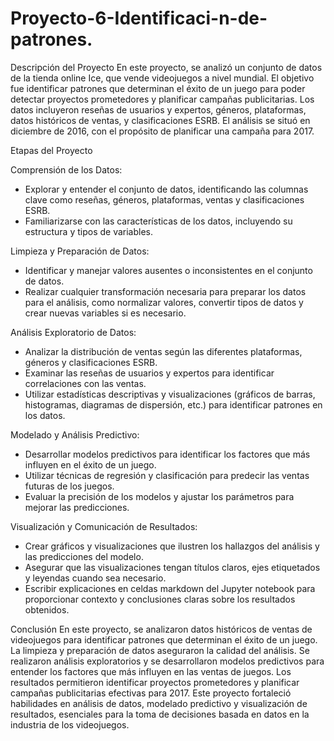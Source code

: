 # Proyecto-6-Identificaci-n-de-patrones.
Descripción del Proyecto
En este proyecto, se analizó un conjunto de datos de la tienda online Ice, que vende videojuegos a nivel mundial. El objetivo fue identificar patrones que determinan el éxito de un juego para poder detectar proyectos prometedores y planificar campañas publicitarias. Los datos incluyeron reseñas de usuarios y expertos, géneros, plataformas, datos históricos de ventas, y clasificaciones ESRB. El análisis se situó en diciembre de 2016, con el propósito de planificar una campaña para 2017.

Etapas del Proyecto

Comprensión de los Datos:
- Explorar y entender el conjunto de datos, identificando las columnas clave como reseñas, géneros, plataformas, ventas y clasificaciones ESRB.
- Familiarizarse con las características de los datos, incluyendo su estructura y tipos de variables.
  
Limpieza y Preparación de Datos:
- Identificar y manejar valores ausentes o inconsistentes en el conjunto de datos.
- Realizar cualquier transformación necesaria para preparar los datos para el análisis, como normalizar valores, convertir tipos de datos y crear nuevas variables si es necesario.

Análisis Exploratorio de Datos:
- Analizar la distribución de ventas según las diferentes plataformas, géneros y clasificaciones ESRB.
- Examinar las reseñas de usuarios y expertos para identificar correlaciones con las ventas.
- Utilizar estadísticas descriptivas y visualizaciones (gráficos de barras, histogramas, diagramas de dispersión, etc.) para identificar patrones en los datos.

Modelado y Análisis Predictivo:
- Desarrollar modelos predictivos para identificar los factores que más influyen en el éxito de un juego.
- Utilizar técnicas de regresión y clasificación para predecir las ventas futuras de los juegos.
- Evaluar la precisión de los modelos y ajustar los parámetros para mejorar las predicciones.

Visualización y Comunicación de Resultados:
- Crear gráficos y visualizaciones que ilustren los hallazgos del análisis y las predicciones del modelo.
- Asegurar que las visualizaciones tengan títulos claros, ejes etiquetados y leyendas cuando sea necesario.
- Escribir explicaciones en celdas markdown del Jupyter notebook para proporcionar contexto y conclusiones claras sobre los resultados obtenidos.

Conclusión
En este proyecto, se analizaron datos históricos de ventas de videojuegos para identificar patrones que determinan el éxito de un juego. La limpieza y preparación de datos aseguraron la calidad del análisis. Se realizaron análisis exploratorios y se desarrollaron modelos predictivos para entender los factores que más influyen en las ventas de juegos. Los resultados permitieron identificar proyectos prometedores y planificar campañas publicitarias efectivas para 2017. Este proyecto fortaleció habilidades en análisis de datos, modelado predictivo y visualización de resultados, esenciales para la toma de decisiones basada en datos en la industria de los videojuegos.
